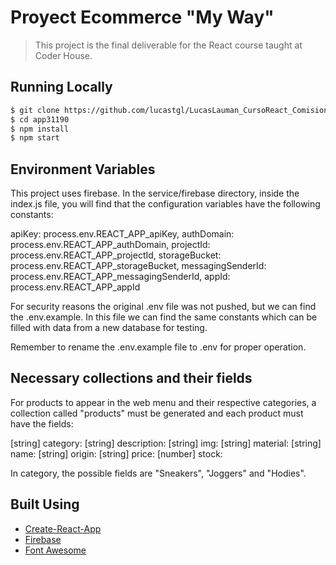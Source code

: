 # Proyect Ecommerce "My Way"

> This project is the final deliverable for the React course taught at Coder House.

## Running Locally

```bash
$ git clone https://github.com/lucastgl/LucasLauman_CursoReact_Comision31190/tree/EntregaFinal_EcommerceRACT
$ cd app31190
$ npm install
$ npm start
```

## Environment Variables

This project uses firebase. In the service/firebase directory, inside the index.js file, you 
will find that the configuration variables have the following constants:

  apiKey: process.env.REACT_APP_apiKey,
  authDomain: process.env.REACT_APP_authDomain,
  projectId: process.env.REACT_APP_projectId,
  storageBucket: process.env.REACT_APP_storageBucket,
  messagingSenderId: process.env.REACT_APP_messagingSenderId,
  appId: process.env.REACT_APP_appId

For security reasons the original .env file was not pushed, but we can find the .env.example. 
In this file we can find the same constants which can be filled with data from a new database for testing. 

Remember to rename the .env.example file to .env for proper operation.

## Necessary collections and their fields

For products to appear in the web menu and their respective categories, a collection 
called "products" must be generated and each product must have the fields:

[string] category:
[string] description:
[string] img:
[string] material:
[string] name:
[string] origin:
[string] price:
[number] stock:

In category, the possible fields are "Sneakers", "Joggers" and "Hodies".

## Built Using

- [Create-React-App](https://create-react-app.dev/)
- [Firebase](https://firebase.com)
- [Font Awesome](https://fontawesome.com/kits)